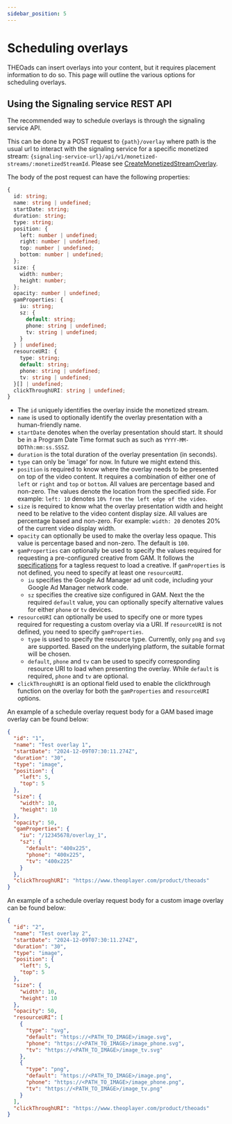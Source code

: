 ```yaml
---
sidebar_position: 5
---
```


# Scheduling overlays

THEOads can insert overlays into your content, but it requires placement information to do so. This page will outline the various options for scheduling overlays.

## Using the Signaling service REST API

The recommended way to schedule overlays is through the signaling service API.

This can be done by a POST request to `{path}/overlay` where path is the usual url to interact with the signaling service for a specific monetized stream: `{signaling-service-url}/api/v1/monetized-streams/:monetizedStreamId`. Please see [CreateMonetizedStreamOverlay](/theoads/api/signaling/create-monetized-stream-overlay/).

The body of the post request can have the following properties:

```ts
{
  id: string;
  name: string | undefined;
  startDate: string;
  duration: string;
  type: string;
  position: {
    left: number | undefined;
    right: number | undefined;
    top: number | undefined;
    bottom: number | undefined;
  };
  size: {
    width: number;
    height: number;
  };
  opacity: number | undefined;
  gamProperties: {
    iu: string;
    sz: {
      default: string;
      phone: string | undefined;
      tv: string | undefined;
    }
  } | undefined;
  resourceURI: {
    type: string;
    default: string;
    phone: string | undefined;
    tv: string | undefined;
  }[] | undefined;
  clickThroughURI: string | undefined;
}
```

- The `id` uniquely identifies the overlay inside the monetized stream.
- `name` is used to optionally identify the overlay presentation with a human-friendly name.
- `startDate` denotes when the overlay presentation should start. It should be in a Program Date Time format such as such as `YYYY-MM-DDThh:mm:ss.SSSZ`.
- `duration` is the total duration of the overlay presentation (in seconds).
- `type` can only be 'image' for now. In future we might extend this.
- `position` is required to know where the overlay needs to be presented on top of the video content. It requires a combination of either one of `left` or `right` and `top` or `bottom`. All values are percentage based and non-zero. The values denote the location from the specified side. For example: `left: 10` denotes `10% from the left edge of the video`.
- `size` is required to know what the overlay presentation width and height need to be relative to the video content display size. All values are percentage based and non-zero. For example: `width: 20` denotes 20% of the current video display width.
- `opacity` can optionally be used to make the overlay less opaque. This value is percentage based and non-zero. The default is `100`.
- `gamProperties` can optionally be used to specify the values required for requesting a pre-configured creative from GAM. It follows the [specifications](https://support.google.com/admanager/answer/2623168#zippy=%2Crequired-parameters) for a tagless request to load a creative. If `gamProperties` is not defined, you need to specify at least one `resourceURI`.
  - `iu` specifies the Google Ad Manager ad unit code, including your Google Ad Manager network code.
  - `sz` specifies the creative size configured in GAM. Next the the required `default` value, you can optionally specify alternative values for either `phone` or `tv` devices.
- `resourceURI` can optionally be used to specify one or more types required for requesting a custom overlay via a URI. If `resourceURI` is not defined, you need to specify `gamProperties`.
  - `type` is used to specify the resource type. Currently, only `png` and `svg` are supported. Based on the underlying platform, the suitable format will be chosen.
  - `default`, `phone` and `tv` can be used to specify corresponding resource URI to load when presenting the overlay. While `default` is required, `phone` and `tv` are optional.
- `clickThroughURI` is an optional field used to enable the clickthrough function on the overlay for both the `gamProperties` and `resourceURI` options.

An example of a schedule overlay request body for a GAM based image overlay can be found below:

```json
{
  "id": "1",
  "name": "Test overlay 1",
  "startDate": "2024-12-09T07:30:11.274Z",
  "duration": "30",
  "type": "image",
  "position": {
    "left": 5,
    "top": 5
  },
  "size": {
    "width": 10,
    "height": 10
  },
  "opacity": 50,
  "gamProperties": {
    "iu": "/12345678/overlay_1",
    "sz": {
      "default": "400x225",
      "phone": "400x225",
      "tv": "400x225"
    }
  },
  "clickThroughURI": "https://www.theoplayer.com/product/theoads"
}
```

An example of a schedule overlay request body for a custom image overlay can be found below:

```json
{
  "id": "2",
  "name": "Test overlay 2",
  "startDate": "2024-12-09T07:30:11.274Z",
  "duration": "30",
  "type": "image",
  "position": {
    "left": 5,
    "top": 5
  },
  "size": {
    "width": 10,
    "height": 10
  },
  "opacity": 50,
  "resourceURI": [
    {
      "type": "svg",
      "default": "https://<PATH_TO_IMAGE>/image.svg",
      "phone": "https://<PATH_TO_IMAGE>/image_phone.svg",
      "tv": "https://<PATH_TO_IMAGE>/image_tv.svg"
    },
    {
      "type": "png",
      "default": "https://<PATH_TO_IMAGE>/image.png",
      "phone": "https://<PATH_TO_IMAGE>/image_phone.png",
      "tv": "https://<PATH_TO_IMAGE>/image_tv.png"
    }
  ],
  "clickThroughURI": "https://www.theoplayer.com/product/theoads"
}
```

